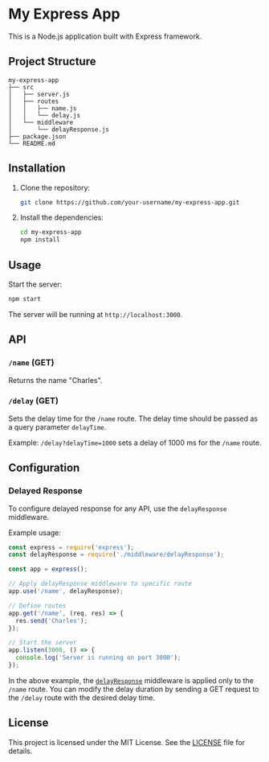 # My Express App

This is a Node.js application built with Express framework.

## Project Structure

```
my-express-app
├── src
│   ├── server.js
│   ├── routes
│   │   ├── name.js
│   │   └── delay.js
│   └── middleware
│       └── delayResponse.js
├── package.json
└── README.md
```

## Installation

1. Clone the repository:

   ```bash
   git clone https://github.com/your-username/my-express-app.git
   ```

2. Install the dependencies:

   ```bash
   cd my-express-app
   npm install
   ```

## Usage

Start the server:

```bash
npm start
```

The server will be running at `http://localhost:3000`.

## API

### `/name` (GET)

Returns the name "Charles".

### `/delay` (GET)

Sets the delay time for the `/name` route. The delay time should be passed as a query parameter `delayTime`.

Example: `/delay?delayTime=1000` sets a delay of 1000 ms for the `/name` route.

## Configuration

### Delayed Response

To configure delayed response for any API, use the `delayResponse` middleware.

Example usage:

```javascript
const express = require('express');
const delayResponse = require('./middleware/delayResponse');

const app = express();

// Apply delayResponse middleware to specific route
app.use('/name', delayResponse);

// Define routes
app.get('/name', (req, res) => {
  res.send('Charles');
});

// Start the server
app.listen(3000, () => {
  console.log('Server is running on port 3000');
});
```

In the above example, the [`delayResponse`](command:_github.copilot.openSymbolFromReferences?%5B%7B%22%24mid%22%3A1%2C%22fsPath%22%3A%22%2FUsers%2FI525969%2Fworkspace%2Flibrary-test%2Fmy-express-app%2Fsrc%2Fmiddleware%2FdelayResponse.js%22%2C%22external%22%3A%22file%3A%2F%2F%2FUsers%2FI525969%2Fworkspace%2Flibrary-test%2Fmy-express-app%2Fsrc%2Fmiddleware%2FdelayResponse.js%22%2C%22path%22%3A%22%2FUsers%2FI525969%2Fworkspace%2Flibrary-test%2Fmy-express-app%2Fsrc%2Fmiddleware%2FdelayResponse.js%22%2C%22scheme%22%3A%22file%22%7D%2C%7B%22line%22%3A2%2C%22character%22%3A0%7D%5D "src/middleware/delayResponse.js") middleware is applied only to the `/name` route. You can modify the delay duration by sending a GET request to the `/delay` route with the desired delay time.

## License

This project is licensed under the MIT License. See the [LICENSE](./LICENSE) file for details.

